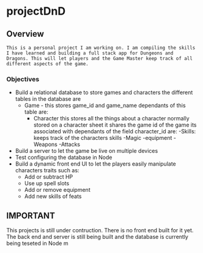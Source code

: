 # projectDnD

## Overview

    This is a personal project I am working on. I am compiling the skills I have learned and building a full stack app for Dungeons and 
    Dragons. This will let players and the Game Master keep track of all different aspects of the game.
    
### Objectives

* Build a relational database to store games and characters the different tables in the database are
     * Game - this stores game_id and game_name dependants of this table are:
          * Character this stores all the things about a character normally stored on a character sheet it shares the game id of the game               its associated with dependants of the field character_id are:
               -Skills: keeps track of the characters skills
               -Magic
               -equipment
               -Weapons
               -Attacks
* Build a server to let the game be live on multiple devices
* Test configuring the database in Node
* Build a dynamic front end UI to let the players easily manipulate characters traits such as:
     * Add or subtract HP
     * Use up spell slots
     * Add or remove equipment
     * Add new skills of feats
     

## IMPORTANT

This projects is still under contruction. There is no front end built for it yet. The back end and server is still being built and the database is currently being teseted in Node m

